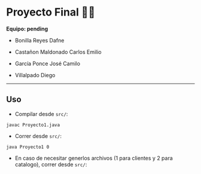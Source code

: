# **Proyecto Final** 🏪💵

**Equipo: pending**

- Bonilla Reyes Dafne

- Castañon Maldonado Carlos Emilio

- García Ponce José Camilo

- Villalpado Diego

---

## **Uso**

- Compilar desde `src/`:

```
javac Proyecto1.java
```

- Correr desde `src/`:

```
java Proyecto1 0
```

- En caso de necesitar generlos archivos (1 para clientes y 2 para catalogo), correr desde `src/`:

```
